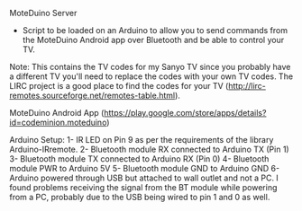 MoteDuino Server
- Script to be loaded on an Arduino to allow you to send commands from the MoteDuino Android app over Bluetooth and be able to control your TV.

Note: This contains the TV codes for my Sanyo TV since you probably have a different TV you'll need to replace the codes with your own TV codes. The LIRC project is a good place to find the codes for your TV (http://lirc-remotes.sourceforge.net/remotes-table.html).

MoteDuino Android App (https://play.google.com/store/apps/details?id=codeminion.moteduino)

Arduino Setup:
1- IR LED on Pin 9 as per the requirements of the library Arduino-IRremote.
2- Bluetooth module RX connected to Arduino TX (Pin 1)
3- Bluetooth module TX connected to Arduino RX (Pin 0)
4- Bluetooth module PWR to Arduino 5V
5- Bluetooth module GND to Arduino GND
6- Arduino powered through USB but attached to wall outlet and not a PC. I found problems receiving the signal from the BT module while powering from a PC, probably due to the USB being wired to pin 1 and 0 as well.

